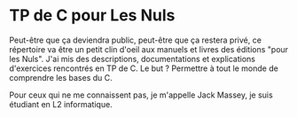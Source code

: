 # TP de C pour Les Nuls

Peut-être que ça deviendra public, peut-être que ça restera privé, ce répertoire va être un petit clin d'oeil aux manuels et livres des éditions "pour les Nuls". J'ai mis des descriptions, documentations et explications d'exercices rencontrés en TP de C. Le but ? Permettre à tout le monde de comprendre les bases du C.

Pour ceux qui ne me connaissent pas, je m'appelle Jack Massey, je suis étudiant en L2 informatique.
